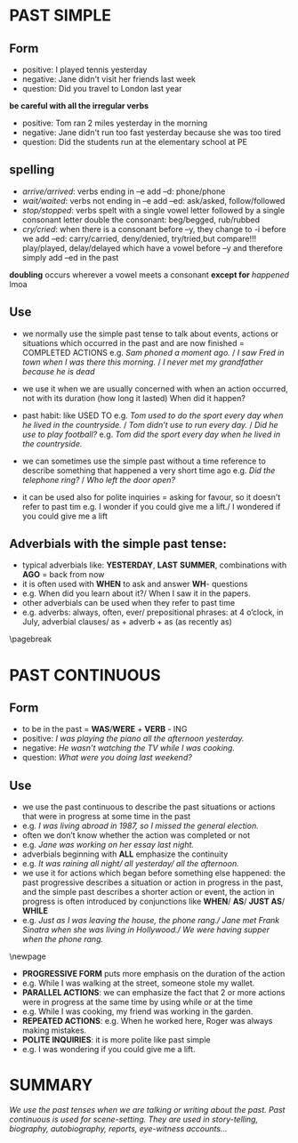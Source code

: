 # PAST SIMPLE

## Form

 - positive: I played tennis yesterday
 - negative: Jane didn't visit her friends last week
 - question: Did you travel to London last year

**be careful with all the irregular verbs**

 - positive: Tom ran 2 miles yesterday in the morning
 - negative: Jane didn't run too fast yesterday because she was too tired
 - question: Did the students run at the elementary school at PE

## spelling

 - *arrive/arrived*: verbs ending in –e add –d: phone/phone
 - *wait/waited*: verbs not ending in –e add –ed: ask/asked, follow/followed
 - *stop/stopped*: verbs spelt with a single vowel letter followed by a single consonant letter double the consonant: beg/begged, rub/rubbed
 - *cry/cried*: when there is a consonant before –y, they change to -i before we add –ed: carry/carried, deny/denied, try/tried,but compare!!! play/played, delay/delayed which have a vowel before –y and therefore simply add –ed in the past

**doubling** occurs wherever a vowel meets a consonant **except for** *happened* lmoa


## Use
- we normally use the simple past tense to talk about events, actions or situations which occurred in the past and are now finished = COMPLETED ACTIONS
e.g. *Sam phoned a moment ago.* / *I saw Fred in town when I was there this morning.* / *I never met my grandfather because he is dead*

 - we use it when we are usually concerned with when an action occurred, not with its duration (how long it lasted) When did it happen?
 - past habit: like USED TO
e.g. *Tom used to do the sport every day when he lived in the countryside.* / *Tom didn’t use to run every day.* / *Did he use to play football?*
e.g. *Tom did the sport every day when he lived in the countryside.*

- we can sometimes use the simple past without a time reference to describe something that happened a very short time ago
e.g. *Did the telephone ring?* / *Who left the door open?*

- it can be used also for polite inquiries = asking for favour, so it doesn’t refer to past tim
e.g. I wonder if you could give me a lift./ I wondered if you could give me a lift

## Adverbials with the simple past tense:
 - typical adverbials like: **YESTERDAY**, **LAST** **SUMMER**, combinations with **AGO** = back from now
 - it is often used with **WHEN** to ask and answer **WH**- questions
 - e.g. When did you learn about it?/ When I saw it in the papers.
 - other adverbials can be used  when they refer to past time
 - e.g. adverbs: always, often, ever/ prepositional phrases: at 4 o’clock, in July, adverbial clauses/ as + adverb + as (as recently as)

\pagebreak

# PAST CONTINUOUS

## Form
 - to be in the past = **WAS**/**WERE** + **VERB** - ING
 - positive: *I was playing the piano all the afternoon yesterday.*
 - negative: *He wasn’t watching the TV while I was cooking.*
 - question: *What were you doing last weekend?*



## Use
 - we use the past continuous to describe the past situations or actions that were in progress at some time in the past
 - e.g. *I was living abroad in 1987, so I missed the general election.*
 - often we don’t know whether the action was completed or not
 - e.g. *Jane was working on her essay last night.*
 - adverbials beginning with **ALL** emphasize the continuity
 - e.g. *It was raining all night/ all yesterday/ all the afternoon.*
 - we use it for actions which began before something else happened: the past progressive describes a situation or action in progress in the past, and the simple past describes  a shorter action or event, the action in progress is often introduced by conjunctions like **WHEN**/ **AS**/ **JUST AS**/ **WHILE**
 - e.g. *Just as I was leaving the house, the phone rang./ Jane met Frank Sinatra when she was living in Hollywood./ We were having supper when the phone rang.*

\newpage

 - **PROGRESSIVE FORM** puts more emphasis on the duration of the action
 - e.g. While I was walking at the street, someone stole my wallet.
 - **PARALLEL ACTIONS**: we can emphasize the fact that 2 or more actions were in progress at the same time by using while or at the time
 - e.g. While I was cooking, my friend was working in the garden.
 - **REPEATED ACTIONS**: e.g. When he worked here, Roger was always making mistakes.
 - **POLITE INQUIRIES**: it is more polite like past simple
 - e.g. I was wondering if you could give me a lift.

# SUMMARY

*We use the past tenses when we are talking or writing about the past. Past continuous is used for scene-setting. They are used in story-telling, biography, autobiography, reports, eye-witness accounts…*
